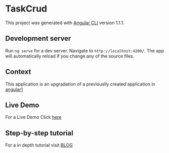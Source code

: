 # TaskCrud

This project was generated with [Angular CLI](https://github.com/angular/angular-cli) version 1.1.1.

## Development server

Run `ng serve` for a dev server. Navigate to `http://localhost:4200/`. The app will automatically reload if you change any of the source files.

## Context

This application is an upgradation of a previouslly created application in [angular1](https://github.com/VinodLouis/task-crud)

## Live Demo

For a Live Demo Click [here](https://stark-hamlet-87302.herokuapp.com)

## Step-by-step tutorial

For a in depth tutorial visit [BLOG](http://vinodlouis.blogspot.in/2017/07/developing-application-in-angular4.html)
